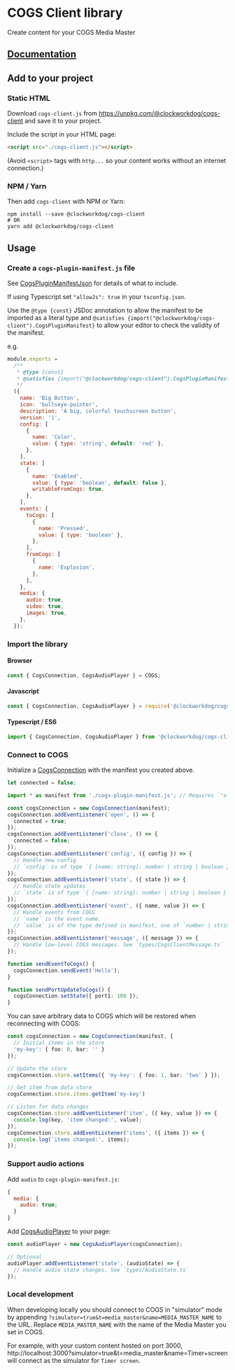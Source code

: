 # COGS Client library

Create content for your COGS Media Master

## [Documentation](https://clockwork-dog.github.io/cogs-client-lib/)

## Add to your project

### Static HTML

Download `cogs-client.js` from https://unpkg.com/@clockworkdog/cogs-client and save it to your project.

Include the script in your HTML page:

```html
<script src="./cogs-client.js"></script>
```

(Avoid `<script>` tags with `http...` so your content works without an internet connection.)

### NPM / Yarn

Then add `cogs-client` with NPM or Yarn:

```shell
npm install --save @clockworkdog/cogs-client
# OR
yarn add @clockworkdog/cogs-client
```

## Usage

### Create a `cogs-plugin-manifest.js` file

See [CogsPluginManifestJson](https://clockwork-dog.github.io/cogs-client-lib/interfaces/CogsPluginManifestJson.html) for details of what to include.

If using Typescript set `"allowJs": true` in your `tsconfig.json`.

Use the `@type {const}` JSDoc annotation to allow the manifest to be imported as a literal type and `@satisfies {import("@clockworkdog/cogs-client").CogsPluginManifest}` to allow your editor to check the validity of the manifest.

e.g.

```js
module.exports =
  /**
   * @type {const}
   * @satisfies {import("@clockworkdog/cogs-client").CogsPluginManifest}
   */
  ({
    name: 'Big Button',
    icon: 'bullseye-pointer',
    description: 'A big, colorful touchscreen button',
    version: '1',
    config: [
      {
        name: 'Color',
        value: { type: 'string', default: 'red' },
      },
    ],
    state: [
      {
        name: 'Enabled',
        value: { type: 'boolean', default: false },
        writableFromCogs: true,
      },
    ],
    events: {
      toCogs: [
        {
          name: 'Pressed',
          value: { type: 'boolean' },
        },
      ],
      fromCogs: [
        {
          name: 'Explosion',
        },
      ],
    },
    media: {
      audio: true,
      video: true,
      images: true,
    },
  });
```

### Import the library

#### Browser

```js
const { CogsConnection, CogsAudioPlayer } = COGS;
```

#### Javascript

```js
const { CogsConnection, CogsAudioPlayer } = require('@clockworkdog/cogs-client');
```

#### Typescript / ES6

```ts
import { CogsConnection, CogsAudioPlayer } from '@clockworkdog/cogs-client';
```

### Connect to COGS

Initialize a [CogsConnection](https://clockwork-dog.github.io/cogs-client-lib/interfaces/CogsConnection.html) with the manifest you created above.

```ts
let connected = false;

import * as manifest from './cogs-plugin-manifest.js'; // Requires `"allowJs": true` in `tsconfig.json`

const cogsConnection = new CogsConnection(manifest);
cogsConnection.addEventListener('open', () => {
  connected = true;
});
cogsConnection.addEventListener('close', () => {
  connected = false;
});
cogsConnection.addEventListener('config', ({ config }) => {
  // Handle new config
  // `config` is of type `{ [name: string]: number | string | boolean }`
});
cogsConnection.addEventListener('state', ({ state }) => {
  // Handle state updates
  // `state` is of type `{ [name: string]: number | string | boolean }`
});
cogsConnection.addEventListener('event', ({ name, value }) => {
  // Handle events from COGS
  // `name` is the event name.
  // `value` is of the type defined in manifest, one of `number | string | boolean | undefined`.
});
cogsConnection.addEventListener('message', ({ message }) => {
  // Handle low-level COGS messages. See `types/CogsClientMessage.ts`
});

function sendEventToCogs() {
  cogsConnection.sendEvent('Hello');
}

function sendPortUpdateToCogs() {
  cogsConnection.setState({ port1: 100 });
}
```

You can save arbitrary data to COGS which will be restored when reconnecting with COGS:

```ts
const cogsConnection = new CogsConnection(manifest, {
  // Initial items in the store
  'my-key': { foo: 0, bar: '' }
});

// Update the store
cogsConnection.store.setItems({ 'my-key': { foo: 1, bar: 'two' } });

// Get item from data store
cogsConnection.store.items.getItem('my-key')

// Listen for data changes
cogsConnection.store.addEventListener('item', ({ key, value }) => {
  console.log(key, 'item changed:', value);
});
cogsConnection.store.addEventListener('items', ({ items }) => {
  console.log('items changed:', items);
});
```

### Support audio actions

Add `audio` to `cogs-plugin-manifest.js`:

```js
{
  media: {
    audio: true;
  }
}
```

Add [CogsAudioPlayer](https://clockwork-dog.github.io/cogs-client-lib/classes/CogsAudioPlayer.html) to your page:

```ts
const audioPlayer = new CogsAudioPlayer(cogsConnection);

// Optional
audioPlayer.addEventListener('state', (audioState) => {
  // Handle audio state changes. See `types/AudioState.ts`
});
```

### Local development

When developing locally you should connect to COGS in "simulator" mode by appending `?simulator=true&t=media_master&name=MEDIA_MASTER_NAME` to the URL. Replace `MEDIA_MASTER_NAME` with the name of the Media Master you set in COGS.

For example, with your custom content hosted on port 3000, http://localhost:3000?simulator=true&t=media_master&name=Timer+screen will connect as the simulator for `Timer screen`.
